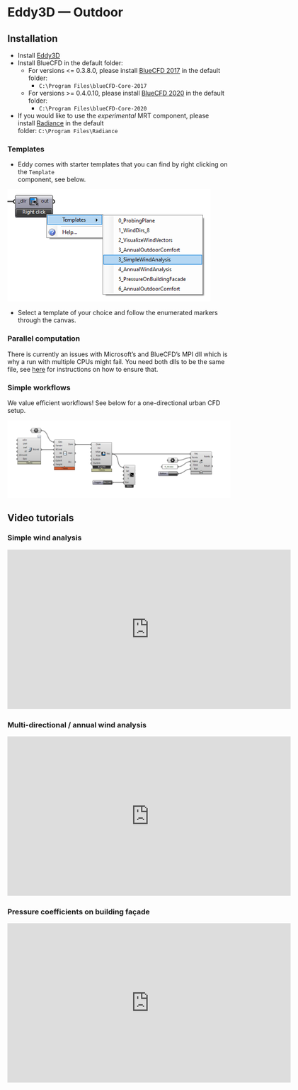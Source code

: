 # Eddy3D &mdash; Outdoor

## Installation

- Install [Eddy3D](https://www.eddy3d.com/download/)
- Install BlueCFD in the default folder:
  - For versions <= 0.3.8.0, please install [BlueCFD 2017](https://github.com/blueCFD/Core/releases/download/blueCFD-Core-2017-2/blueCFD-Core-2017-2-win64-setup.exe) in the default folder:
    - `C:\Program Files\blueCFD-Core-2017`
  - For versions >= 0.4.0.10, please install [BlueCFD 2020](https://github.com/blueCFD/Core/releases/download/blueCFD-Core-2020-1/blueCFD-Core-2020-1-win64-setup.exe) in the default folder:
    - `C:\Program Files\blueCFD-Core-2020`
- If you would like to use the *experimental* MRT component, please install [Radiance](https://www.radiance-online.org/download-install) in the default  
  folder: `C:\Program Files\Radiance`

### Templates

- Eddy comes with starter templates that you can find by right clicking on the `Template`  
  component, see below.

![](./images/outdoor/template_selection.png)

- Select a template of your choice and follow the enumerated markers through the canvas.

### Parallel computation

There is currently an issues with Microsoft’s and BlueCFD’s MPI dll which is why a run with multiple CPUs might fail. You need both dlls to be the same file, see [here](https://www.cfd-online.com/Forums/openfoam-installation/200437-bluecfd-core-2016-user-compiled-solvers-not-running-parallel.html#post687582) for instructions on how to ensure that.

### Simple workflows

We value efficient workflows! See below for a one-directional urban CFD setup.

![](./images/outdoor/canvas-setup.png)

## Video tutorials

### Simple wind analysis

<iframe title="vimeo-player" src="https://player.vimeo.com/video/375687568?h=4faaa776b4" width="640" height="360" frameborder="0"    allowfullscreen></iframe>

### Multi-directional / annual wind analysis

<iframe title="vimeo-player" src="https://player.vimeo.com/video/375755947?h=3ca10bad2b" width="640" height="360" frameborder="0"    allowfullscreen></iframe>

### Pressure coefficients on building façade

<iframe title="vimeo-player" src="https://player.vimeo.com/video/375755963?h=ad2f57624d" width="640" height="360" frameborder="0"    allowfullscreen></iframe>

